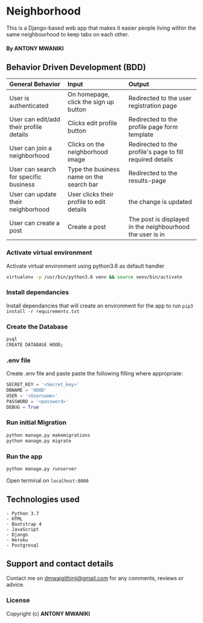 # Neighborhood

 This is a Django-based web app that makes it easier people living within the same neighbourhood to keep tabs on each other.

#### By ANTONY MWANIKI


## Behavior Driven Development (BDD)
| General Behavior | Input    | Output   |
| :------------- | :------------- | :------------- |
| User is authenticated | On homepage, click the sign up button  | Redirected to the user registration page |
| User can edit/add their profile details | Clicks edit profile button  | Redirected to the profile page form template |
| User can join a neighborhood | Clicks on the neighborhood image  | Redirected to the profile's page to fill required details |
| User can search for specific business | Type the business name on the search bar | Redirected to the results-page |
| User can update their neighborhood  | User clicks their profile to edit details | the change is updated |
| User can create a post  | Create a post | The post is displayed in the neighbourhood the user is in |

### Activate virtual environment
Activate virtual environment using python3.6 as default handler
```bash
virtualenv -p /usr/bin/python3.6 venv && source venv/bin/activate
```

### Install dependancies
Install dependancies that will create an environment for the app to run
`pip3 install -r requirements.txt`

### Create the Database
```bash
psql
CREATE DATABASE HOOD;
```
### .env file
Create .env file and paste paste the following filling where appropriate:
```python
SECRET_KEY = '<Secret_key>'
DBNAME = 'HOOD'
USER = '<Username>'
PASSWORD = '<password>'
DEBUG = True

```
### Run initial Migration
```bash
python manage.py makemigrations
python manage.py migrate
```

### Run the app
```bash
python manage.py runserver
```
Open terminal on `localhost:8000`


## Technologies used
    - Python 3.7
    - HTML
    - Bootstrap 4
    - JavaScript
    - Django
    - Heroku
    - Postgresql

## Support and contact details
Contact me on dmwaigithinji@gmail.com for any comments, reviews or advice.

### License
Copyright (c) **ANTONY MWANIKI**